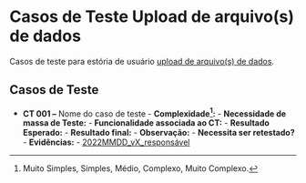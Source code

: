 # Casos de Teste Upload de arquivo(s) de dados 

Casos de teste para estória de usuário [upload de arquivo(s) de dados](../../estorias_de_usuarios/01_upload_de_arquivos_recursos).

## Casos de Teste

- **CT 001 –** Nome do caso de teste
      - **Complexidade[^¹]:**
      - **Necessidade de massa de Teste:**
      - **Funcionalidade associada ao CT:**
      - **Resultado Esperado:**
      - **Resultado final:**
      - **Observação:**
      - **Necessita ser retestado?**
      - **Evidências:**
        - [2022MMDD_vX_responsável](https://www.google.com/)

[^¹]: Muito Simples, Simples, Médio, Complexo, Muito Complexo.